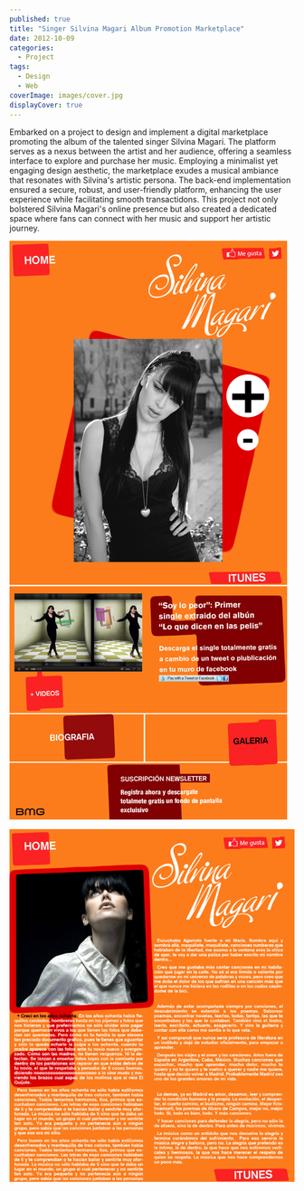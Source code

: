 ```yaml
---
published: true
title: "Singer Silvina Magari Album Promotion Marketplace"
date: 2012-10-09
categories:
  - Project
tags:
  - Design
  - Web
coverImage: images/cover.jpg
displayCover: true
---
```


Embarked on a project to design and implement a digital marketplace promoting the album of the talented singer Silvina Magari. The platform serves as a nexus between the artist and her audience, offering a seamless interface to explore and purchase her music. Employing a minimalist yet engaging design aesthetic, the marketplace exudes a musical ambiance that resonates with Silvina's artistic persona. The back-end implementation ensured a secure, robust, and user-friendly platform, enhancing the user experience while facilitating smooth transactidons. This project not only bolstered Silvina Magari's online presence but also created a dedicated space where fans can connect with her music and support her artistic journey.

<!-- ![](./images/cover.jpg) -->
![](./images/silvina1.jpg)

![](./images/silvina2.jpg)
